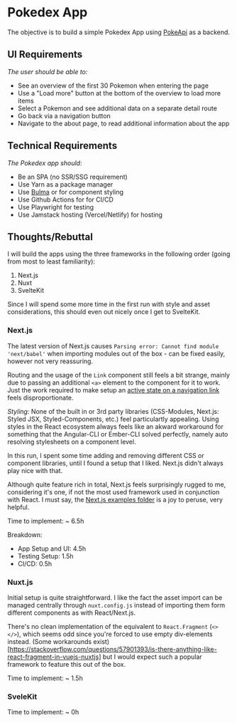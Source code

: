 # Pokedex App

The objective is to build a simple Pokedex App using [PokeApi](https://pokeapi.co/) as a backend.

## UI Requirements

*The user should be able to:*
- See an overview of the first 30 Pokemon when entering the page
- Use a "Load more" button at the bottom of the overview to load more items
- Select a Pokemon and see additional data on a separate detail route
- Go back via a navigation button
- Navigate to the about page, to read additional information about the app

## Technical Requirements

*The Pokedex app should:*
- Be an SPA (no SSR/SSG requirement)
- Use Yarn as a package manager
- Use [Bulma](https://bulma.io/) or for component styling
- Use Github Actions for for CI/CD
- Use Playwright for testing
- Use Jamstack hosting (Vercel/Netlify) for hosting

## Thoughts/Rebuttal

I will build the apps using the three frameworks in the following order (going from most to least familiarity):
1. Next.js
2. Nuxt
3. SvelteKit

Since I will spend some more time in the first run with style and asset considerations, this should even out nicely once I get to SvelteKit.

### Next.js

The latest version of Next.js causes `Parsing error: Cannot find module 'next/babel'` when importing modules out of the box - can be fixed easily, however not very reassuring.

Routing and the usage of the `Link` component still feels a bit strange, mainly due to passing an additional `<a>` element to the component for it to work. Just the work required to make setup an [active state on a navigation link](https://github.com/vercel/next.js/tree/canary/examples/active-class-name) feels disproportionate.

*Styling:* None of the built in or 3rd party libraries (CSS-Modules, Next.js: Styled JSX, Styled-Components, etc.) feel particulartly appealing. Using styles in the React ecosystem always feels like an akward workaround for something that the Angular-CLI or Ember-CLI solved perfectly, namely auto resolving stylesheets on a component level.

In this run, I spent some time adding and removing different CSS or component libraries, until I found a setup that I liked. Next.js didn't always play nice with that.

Although quite feature rich in total, Next.js feels surprisingly rugged to me, considering it's one, if not the most used framework used in conjunction with React. I must say, the [Next.js examples folder](https://github.com/vercel/next.js/tree/canary/examples/with-jest) is a joy to peruse, very helpful.

Time to implement: ~ 6.5h

Breakdown:
- App Setup and UI: 4.5h
- Testing Setup: 1.5h
- CI/CD: 0.5h

### Nuxt.js

Initial setup is quite straightforward. I like the fact the asset import can be managed centrally through `nuxt.config.js` instead of importing them form different components as with React/Next.js. 

There's no clean implementation of the equivalent to `React.Fragment` (`<></>`), which seems odd since you're forced to use empty div-elements instead. (Some workarounds exist)[https://stackoverflow.com/questions/57901393/is-there-anything-like-react-fragment-in-vuejs-nuxtjs] but I would expect such a popular framework to feature this out of the box.




Time to implement: ~ 1.5h

### SveleKit 

Time to implement: ~ 0h
